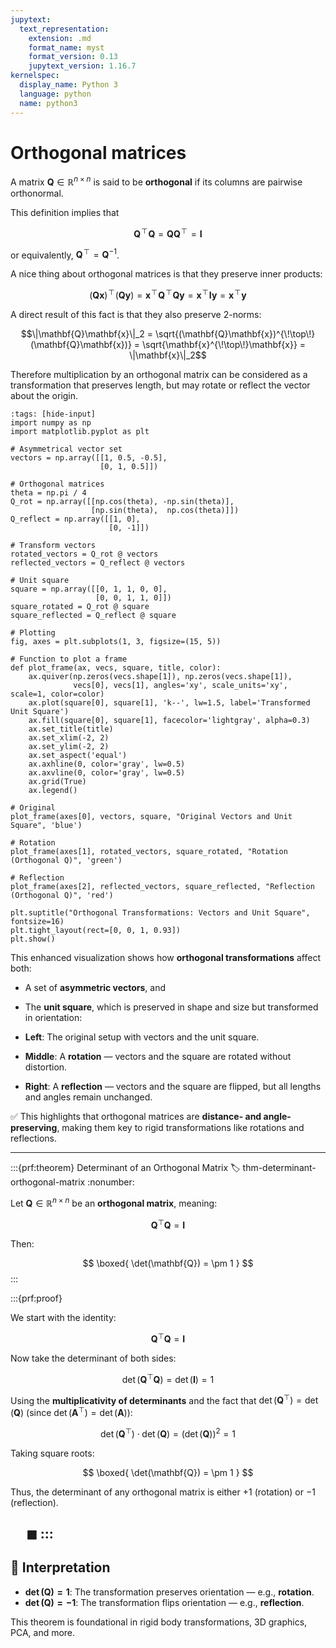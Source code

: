 ```yaml
---
jupytext:
  text_representation:
    extension: .md
    format_name: myst
    format_version: 0.13
    jupytext_version: 1.16.7
kernelspec:
  display_name: Python 3
  language: python
  name: python3
---
```

# Orthogonal matrices

A matrix $\mathbf{Q} \in \mathbb{R}^{n \times n}$ is said to be
**orthogonal** if its columns are pairwise orthonormal.


This definition implies that

$$\mathbf{Q}^{\!\top\!} \mathbf{Q} = \mathbf{Q}\mathbf{Q}^{\!\top\!} = \mathbf{I}$$

or equivalently, $\mathbf{Q}^{\!\top\!} = \mathbf{Q}^{-1}$.

A nice thing about orthogonal matrices is that they preserve inner products:

$$(\mathbf{Q}\mathbf{x})^{\!\top\!}(\mathbf{Q}\mathbf{y}) = \mathbf{x}^{\!\top\!} \mathbf{Q}^{\!\top\!} \mathbf{Q}\mathbf{y} = \mathbf{x}^{\!\top\!} \mathbf{I}\mathbf{y} = \mathbf{x}^{\!\top\!}\mathbf{y}$$

A direct result of this fact is that they also preserve 2-norms:

$$\|\mathbf{Q}\mathbf{x}\|_2 = \sqrt{(\mathbf{Q}\mathbf{x})^{\!\top\!}(\mathbf{Q}\mathbf{x})} = \sqrt{\mathbf{x}^{\!\top\!}\mathbf{x}} = \|\mathbf{x}\|_2$$

Therefore multiplication by an orthogonal matrix can be considered as a
transformation that preserves length, but may rotate or reflect the
vector about the origin.

```{code-cell} ipython3
:tags: [hide-input]
import numpy as np
import matplotlib.pyplot as plt

# Asymmetrical vector set
vectors = np.array([[1, 0.5, -0.5],
                    [0, 1, 0.5]])

# Orthogonal matrices
theta = np.pi / 4
Q_rot = np.array([[np.cos(theta), -np.sin(theta)],
                  [np.sin(theta),  np.cos(theta)]])
Q_reflect = np.array([[1, 0],
                      [0, -1]])

# Transform vectors
rotated_vectors = Q_rot @ vectors
reflected_vectors = Q_reflect @ vectors

# Unit square
square = np.array([[0, 1, 1, 0, 0],
                   [0, 0, 1, 1, 0]])
square_rotated = Q_rot @ square
square_reflected = Q_reflect @ square

# Plotting
fig, axes = plt.subplots(1, 3, figsize=(15, 5))

# Function to plot a frame
def plot_frame(ax, vecs, square, title, color):
    ax.quiver(np.zeros(vecs.shape[1]), np.zeros(vecs.shape[1]),
              vecs[0], vecs[1], angles='xy', scale_units='xy', scale=1, color=color)
    ax.plot(square[0], square[1], 'k--', lw=1.5, label='Transformed Unit Square')
    ax.fill(square[0], square[1], facecolor='lightgray', alpha=0.3)
    ax.set_title(title)
    ax.set_xlim(-2, 2)
    ax.set_ylim(-2, 2)
    ax.set_aspect('equal')
    ax.axhline(0, color='gray', lw=0.5)
    ax.axvline(0, color='gray', lw=0.5)
    ax.grid(True)
    ax.legend()

# Original
plot_frame(axes[0], vectors, square, "Original Vectors and Unit Square", 'blue')

# Rotation
plot_frame(axes[1], rotated_vectors, square_rotated, "Rotation (Orthogonal Q)", 'green')

# Reflection
plot_frame(axes[2], reflected_vectors, square_reflected, "Reflection (Orthogonal Q)", 'red')

plt.suptitle("Orthogonal Transformations: Vectors and Unit Square", fontsize=16)
plt.tight_layout(rect=[0, 0, 1, 0.93])
plt.show()
```

This enhanced visualization shows how **orthogonal transformations** affect both:

* A set of **asymmetric vectors**, and

* The **unit square**, which is preserved in shape and size but transformed in orientation:

* **Left**: The original setup with vectors and the unit square.

* **Middle**: A **rotation** — vectors and the square are rotated without distortion.

* **Right**: A **reflection** — vectors and the square are flipped, but all lengths and angles remain unchanged.

✅ This highlights that orthogonal matrices are **distance- and angle-preserving**, making them key to rigid transformations like rotations and reflections.


---
:::{prf:theorem} Determinant of an Orthogonal Matrix
:label: thm-determinant-orthogonal-matrix
:nonumber:

Let $\mathbf{Q} \in \mathbb{R}^{n \times n}$ be an **orthogonal matrix**, meaning:

$$
\mathbf{Q}^\top \mathbf{Q} = \mathbf{I}
$$

Then:

$$
\boxed{
\det(\mathbf{Q}) = \pm 1
}
$$
:::

:::{prf:proof}

We start with the identity:

$$
\mathbf{Q}^\top \mathbf{Q} = \mathbf{I}
$$

Now take the determinant of both sides:

$$
\det(\mathbf{Q}^\top \mathbf{Q}) = \det(\mathbf{I}) = 1
$$

Using the **multiplicativity of determinants** and the fact that $\det(\mathbf{Q}^\top) = \det(\mathbf{Q})$ (since $\det(\mathbf{A}^\top) = \det(\mathbf{A})$):

$$
\det(\mathbf{Q}^\top) \cdot \det(\mathbf{Q}) = (\det(\mathbf{Q}))^2 = 1
$$

Taking square roots:

$$
\boxed{
\det(\mathbf{Q}) = \pm 1
}
$$

Thus, the determinant of any orthogonal matrix is either $+1$ (rotation) or $-1$ (reflection).

$\quad \blacksquare$
:::
---

## 🧠 Interpretation

* **$\det(\mathbf{Q}) = 1$**: The transformation preserves orientation — e.g., **rotation**.
* **$\det(\mathbf{Q}) = -1$**: The transformation flips orientation — e.g., **reflection**.

This theorem is foundational in rigid body transformations, 3D graphics, PCA, and more.
